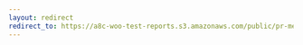 ```yaml
---
layout: redirect
redirect_to: https://a8c-woo-test-reports.s3.amazonaws.com/public/pr-merge/44821/api/index.html
---
```

